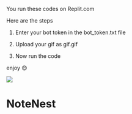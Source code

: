 You run these codes on Replit.com


Here are the steps

1. Enter your bot token in the bot_token.txt file

2. Upload your gif as gif.gif

3. Now run the code

enjoy 😊

  <a href="https://repl.it/github/Monster-Bunny/Discord-Bot-Animat-Profile-Photo"><img src="https://img.shields.io/badge/replit-253c99?style=for-the-badge&logo=replit&logoColor=F26207"></a>

  # NoteNest
